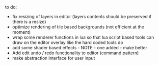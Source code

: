 
to do:
- fix resizing of layers in editor (layers contents should be preserved if there is a resize)
- optimize rendering of tile based backgrounds (not efficient at the moment)
- wrap some renderer functions in lua so that lua script based tools can draw on the editor overlay like the hard coded tools do
- add some shader based effects - NOTE - one added - make better
- Add edit undo / redo functionality to editor (command pattern)
- make abstraction interface for user input
